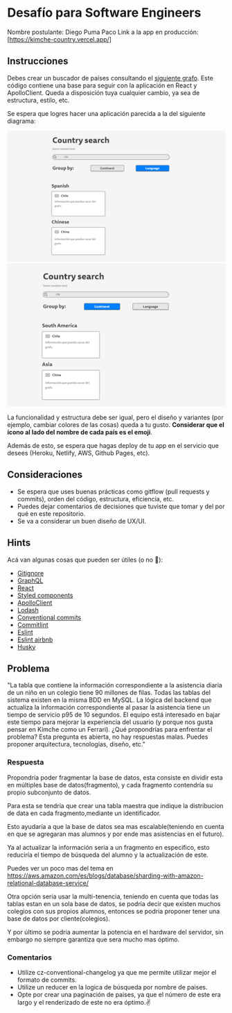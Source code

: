 # Desafío para Software Engineers

Nombre postulante: Diego Puma Paco
Link a la app en producción: [https://kimche-country.vercel.app/]

## Instrucciones

Debes crear un buscador de países consultando el [siguiente grafo](https://countries.trevorblades.com/). Este código contiene una base para seguir con la aplicación en React y ApolloClient. Queda a disposición tuya cualquier cambio, ya sea de estructura, estilo, etc.

Se espera que logres hacer una aplicación parecida a la del siguiente diagrama:

![image1](imgs/1.png)
![image2](imgs/2.png)

La funcionalidad y estructura debe ser igual, pero el diseño y variantes (por ejemplo, cambiar colores de las cosas) queda a tu gusto. **Considerar que el ícono al lado del nombre de cada país es el emoji**.

Además de esto, se espera que hagas deploy de tu app en el servicio que desees (Heroku, Netlify, AWS, Github Pages, etc).

## Consideraciones

- Se espera que uses buenas prácticas como gitflow (pull requests y commits), orden del código, estructura, eficiencia, etc.
- Puedes dejar comentarios de decisiones que tuviste que tomar y del por qué en este repositorio.
- Se va a considerar un buen diseño de UX/UI.

## Hints

Acá van algunas cosas que pueden ser útiles (o no 👀):

- [Gitignore](https://www.toptal.com/developers/gitignore)
- [GraphQL](https://www.howtographql.com/)
- [React](https://es.reactjs.org/)
- [Styled components](https://styled-components.com/docs/basics)
- [ApolloClient](https://www.apollographql.com/docs/react/)
- [Lodash](https://lodash.com/)
- [Conventional commits](https://www.conventionalcommits.org/en/v1.0.0/)
- [Commitlint](https://commitlint.js.org/#/)
- [Eslint](https://eslint.org/)
- [Eslint airbnb](https://www.npmjs.com/package/eslint-config-airbnb)
- [Husky](https://www.npmjs.com/package/husky)

## Problema

"La tabla que contiene la información correspondiente a la asistencia diaria de un niño en un colegio tiene 90 millones de filas. Todas las tablas del sistema existen en la misma BDD en MySQL. La lógica del backend que actualiza la información correspondiente al pasar la asistencia tiene un tiempo de servicio p95 de 10 segundos. El equipo está interesado en bajar este tiempo para mejorar la experiencia del usuario (y porque nos gusta pensar en Kimche como un Ferrari). ¿Qué propondrías para enfrentar el problema? Esta pregunta es abierta, no hay respuestas malas. Puedes proponer arquitectura, tecnologías, diseño, etc."

###  Respuesta

Propondría poder fragmentar la base de datos, esta consiste en dividir esta en múltiples base de datos(fragmento), y cada fragmento contendría su propio subconjunto de datos.

Para esta se tendría que crear una tabla maestra que indique la distribucion de data en cada fragmento,mediante un identificador.

Esto ayudaría  a que la base de datos sea mas escalable(teniendo en cuenta en que se agregaran mas alumnos y por ende mas asistencias en el futuro).

Ya al actualizar la información seria a un fragmento en especifico, esto reduciría el tiempo de búsqueda del alumno y la actualización de este.

Puedes ver un poco mas del tema en https://aws.amazon.com/es/blogs/database/sharding-with-amazon-relational-database-service/

Otra opción seria usar la multi-tenencia, teniendo en cuenta que todas las tablas estan en un sola base de datos, se podria decir que existen muchos colegios con sus propios alumnos, entonces se podria proponer tener una base de datos por cliente(colegios).

Y por último se podria aumentar la potencia en el hardware del servidor, sin embargo no siempre garantiza que sera mucho mas óptimo.

### Comentarios

- Utilize cz-conventional-changelog ya que me permite utilizar mejor el formato de commits.
- Utilize un reducer en la logica de búsqueda por nombre de paises.
- Opte por crear una paginación de paises, ya que el número de este era largo y el renderizado de este no era óptimo.✌
